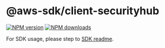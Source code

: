 # @aws-sdk/client-securityhub

[![NPM version](https://img.shields.io/npm/v/@aws-sdk/client-securityhub/beta.svg)](https://www.npmjs.com/package/@aws-sdk/client-securityhub)
[![NPM downloads](https://img.shields.io/npm/dm/@aws-sdk/client-securityhub.svg)](https://www.npmjs.com/package/@aws-sdk/client-securityhub)

For SDK usage, please step to [SDK readme](https://github.com/aws/aws-sdk-js-v3).
